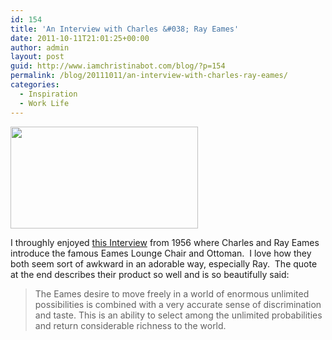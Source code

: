 ```yaml
---
id: 154
title: 'An Interview with Charles &#038; Ray Eames'
date: 2011-10-11T21:01:25+00:00
author: admin
layout: post
guid: http://www.iamchristinabot.com/blog/?p=154
permalink: /blog/20111011/an-interview-with-charles-ray-eames/
categories:
  - Inspiration
  - Work Life
---
```

[<img class="aligncenter size-medium wp-image-155" title="Interview of Charles and Ray Eames" src="{{ site.url | prepend: site.baseurl }}/blog/wp-content/uploads/2011/10/Screen-shot-2011-10-11-at-5.02.57-PM-300x163.png" alt="" width="300" height="163" srcset="http://www.iamchristinabot.com/blog/wp-content/uploads/2011/10/Screen-shot-2011-10-11-at-5.02.57-PM-300x163.png 300w, http://www.iamchristinabot.com/blog/wp-content/uploads/2011/10/Screen-shot-2011-10-11-at-5.02.57-PM.png 639w" sizes="(max-width: 300px) 100vw, 300px" />](http://www.youtube.com/watch?v=zfzLzOl795E&feature=related)

I throughly enjoyed [this Interview](http://www.youtube.com/watch?v=zfzLzOl795E&feature=related) from 1956 where Charles and Ray Eames introduce the famous Eames Lounge Chair and Ottoman.  I love how they both seem sort of awkward in an adorable way, especially Ray.  The quote at the end describes their product so well and is so beautifully said:

> The Eames desire to move freely in a world of enormous unlimited possibilities is combined with a very accurate sense of discrimination and taste. This is an ability to select among the unlimited probabilities and return considerable richness to the world.
